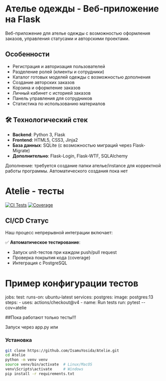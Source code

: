 # Ателье одежды - Веб-приложение на Flask
Веб-приложение для ателье одежды с возможностью оформления заказов, управления статусами и авторскими проектами.

## Особенности

- Регистрация и авторизация пользователей
- Разделение ролей (клиенты и сотрудники)
- Каталог готовых моделей одежды с возможностью дополнения
- Создание авторских заказов
- Корзина и оформление заказов
- Личный кабинет с историей заказов
- Панель управления для сотрудников
- Статистика по использованию материалов

## 🛠 Технологический стек

- **Backend**: Python 3, Flask
- **Frontend**: HTML5, CSS3, Jinja2
- **База данных**: SQLite (с возможностью миграций через Flask-Migrate)
- **Дополнительно**: Flask-Login, Flask-WTF, SQLAlchemy

Дополнение: требуется создание папки ателье/instance для корректной работы программы. Автоматического создания пока нет
 

# Atelie - тесты

[![CI Tests](https://github.com/IsamuYosida/Atelie/actions/workflows/ci.yml/badge.svg)](https://github.com/IsamuYosida/Atelie/actions)
[![Coverage](https://codecov.io/gh/IsamuYosida/Atelie/branch/main/graph/badge.svg?token=dfe0eafa-bb8d-4245-a7e9-0524af1f182a)](https://codecov.io/gh/IsamuYosida/Atelie)

## CI/CD Статус

Наш процесс непрерывной интеграции включает:

✅ **Автоматическое тестирование**:
- Запуск unit-тестов при каждом push/pull request
- Проверка покрытия кода (coverage)
- Интеграция с PostgreSQL

# Пример конфигурации тестов
jobs:
  test:
    runs-on: ubuntu-latest
    services:
      postgres:
        image: postgres:13
    steps:
      - uses: actions/checkout@v4
      - name: Run tests
        run: pytest --cov=atelie

##Пока работают только тесты!!!

Запуск через app.py или
### Установка
```bash
git clone https://github.com/IsamuYosida/Atelie.git
cd Atelie
python -m venv venv
source venv/bin/activate  # Linux/MacOS
venv\Scripts\activate     # Windows
pip install -r requirements.txt

